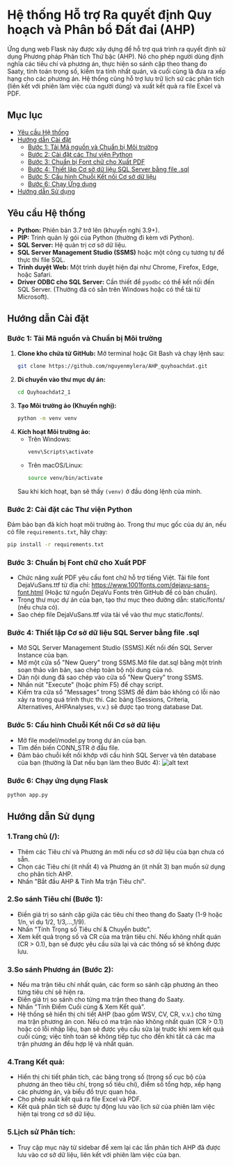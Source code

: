# Hệ thống Hỗ trợ Ra quyết định Quy hoạch và Phân bổ Đất đai (AHP)

Ứng dụng web Flask này được xây dựng để hỗ trợ quá trình ra quyết định sử dụng Phương pháp Phân tích Thứ bậc (AHP). Nó cho phép người dùng định nghĩa các tiêu chí và phương án, thực hiện so sánh cặp theo thang đo Saaty, tính toán trọng số, kiểm tra tính nhất quán, và cuối cùng là đưa ra xếp hạng cho các phương án. Hệ thống cũng hỗ trợ lưu trữ lịch sử các phân tích (liên kết với phiên làm việc của người dùng) và xuất kết quả ra file Excel và PDF.

## Mục lục

- [Yêu cầu Hệ thống](#yêu-cầu-hệ-thống)
- [Hướng dẫn Cài đặt](#hướng-dẫn-cài-đặt)
  - [Bước 1: Tải Mã nguồn và Chuẩn bị Môi trường](#bước-1-tải-mã-nguồn-và-chuẩn-bị-môi-trường)
  - [Bước 2: Cài đặt các Thư viện Python](#bước-2-cài-đặt-các-thư-viện-python)
  - [Bước 3: Chuẩn bị Font chữ cho Xuất PDF](#bước-3-chuẩn-bị-font-chữ-cho-xuất-pdf)
  - [Bước 4: Thiết lập Cơ sở dữ liệu SQL Server bằng file .sql](#bước-4-thiết-lập-cơ-sở-dữ-liệu-sql-server-bằng-file-sql)
  - [Bước 5: Cấu hình Chuỗi Kết nối Cơ sở dữ liệu](#bước-5-cấu-hình-chuỗi-kết-nối-cơ-sở-dữ-liệu)
  - [Bước 6: Chạy Ứng dụng](#bước-6-chạy-ứng-dụng)
- [Hướng dẫn Sử dụng](#hướng-dẫn-sử-dụng)
## Yêu cầu Hệ thống

- **Python:** Phiên bản 3.7 trở lên (khuyến nghị 3.9+).
- **PIP:** Trình quản lý gói của Python (thường đi kèm với Python).
- **SQL Server:** Hệ quản trị cơ sở dữ liệu.
- **SQL Server Management Studio (SSMS)** hoặc một công cụ tương tự để thực thi file SQL.
- **Trình duyệt Web:** Một trình duyệt hiện đại như Chrome, Firefox, Edge, hoặc Safari.
- **Driver ODBC cho SQL Server:** Cần thiết để `pyodbc` có thể kết nối đến SQL Server. (Thường đã có sẵn trên Windows hoặc có thể tải từ Microsoft).

## Hướng dẫn Cài đặt

### Bước 1: Tải Mã nguồn và Chuẩn bị Môi trường

1.  **Clone kho chứa từ GitHub:**
    Mở terminal hoặc Git Bash và chạy lệnh sau:
    ```bash
    git clone https://github.com/nguyenmylera/AHP_quyhoachdat.git
    ```
2.  **Di chuyển vào thư mục dự án:**
    ```bash
    cd Quyhoachdat2_1
    ```
3.  **Tạo Môi trường ảo (Khuyến nghị):**
    ```bash
    python -m venv venv
    ```
4.  **Kích hoạt Môi trường ảo:**
    *   Trên Windows:
        ```bash
        venv\Scripts\activate
        ```
    *   Trên macOS/Linux:
        ```bash
        source venv/bin/activate
        ```
    Sau khi kích hoạt, bạn sẽ thấy `(venv)` ở đầu dòng lệnh của mình.

### Bước 2: Cài đặt các Thư viện Python

Đảm bảo bạn đã kích hoạt môi trường ảo. Trong thư mục gốc của dự án, nếu có file `requirements.txt`, hãy chạy:
```bash
pip install -r requirements.txt
```
### Bước 3: Chuẩn bị Font chữ cho Xuất PDF
 *  Chức năng xuất PDF yêu cầu font chữ hỗ trợ tiếng Việt. Tải file font DejaVuSans.ttf từ địa chỉ: https://www.1001fonts.com/dejavu-sans-font.html (Hoặc từ nguồn DejaVu Fonts trên GitHub để có bản chuẩn).
 *  Trong thư mục dự án của bạn, tạo thư mục theo đường dẫn: static/fonts/ (nếu chưa có).
 *  Sao chép file DejaVuSans.ttf vừa tải về vào thư mục static/fonts/.
### Bước 4: Thiết lập Cơ sở dữ liệu SQL Server bằng file .sql
 *  Mở SQL Server Management Studio (SSMS).Kết nối đến SQL Server Instance của bạn.
 *  Mở một cửa sổ "New Query" trong SSMS.Mở file dat.sql bằng một trình soạn thảo văn bản, sao chép toàn bộ nội dung của nó.
 *  Dán nội dung đã sao chép vào cửa sổ "New Query" trong SSMS.
 *  Nhấn nút "Execute" (hoặc phím F5) để chạy script.
 *  Kiểm tra cửa sổ "Messages" trong SSMS để đảm bảo không có lỗi nào xảy ra trong quá trình thực thi. Các bảng (Sessions, Criteria, Alternatives, AHPAnalyses, v.v.) sẽ được tạo trong database Dat.
### Bước 5: Cấu hình Chuỗi Kết nối Cơ sở dữ liệu
 *  Mở file model/model.py trong dự án của bạn.
 *  Tìm đến biến CONN_STR ở đầu file.
 *  Đảm bảo chuỗi kết nối khớp với cấu hình SQL Server và tên database của bạn (thường là Dat nếu bạn làm theo Bước 4):
![alt text](https://github.com/user-attachments/assets/822c4cc8-e2c7-481e-8798-cf51d28ea468)
### Bước 6: Chạy ứng dụng Flask
``` bash
python app.py
```
## Hướng dẫn Sử dụng
### 1.Trang chủ (/):
 *  Thêm các Tiêu chí và Phương án mới nếu cơ sở dữ liệu của bạn chưa có sẵn.
 *  Chọn các Tiêu chí (ít nhất 4) và Phương án (ít nhất 3) bạn muốn sử dụng cho phân tích AHP.
 *  Nhấn "Bắt đầu AHP & Tính Ma trận Tiêu chí".
### 2.So sánh Tiêu chí (Bước 1):
 *  Điền giá trị so sánh cặp giữa các tiêu chí theo thang đo Saaty (1-9 hoặc 1/n, ví dụ 1/2, 1/3,...,1/9).
 *  Nhấn "Tính Trọng số Tiêu chí & Chuyển bước".
 *  Xem kết quả trọng số và CR của ma trận tiêu chí. Nếu không nhất quán (CR > 0.1), bạn sẽ được yêu cầu sửa lại và các thông số sẽ không được lưu.
### 3.So sánh Phương án (Bước 2):
* Nếu ma trận tiêu chí nhất quán, các form so sánh cặp phương án theo từng tiêu chí sẽ hiện ra.
* Điền giá trị so sánh cho từng ma trận theo thang đo Saaty.
* Nhấn "Tính Điểm Cuối cùng & Xem Kết quả".
* Hệ thống sẽ hiển thị chi tiết AHP (bao gồm WSV, CV, CR, v.v.) cho từng ma trận phương án con. Nếu có ma trận nào không nhất quán (CR > 0.1) hoặc có lỗi nhập liệu, bạn sẽ được yêu cầu sửa lại trước khi xem kết quả cuối cùng; việc tính toán sẽ không tiếp tục cho đến khi tất cả các ma trận phương án đều hợp lệ và nhất quán.
### 4.Trang Kết quả:
* Hiển thị chi tiết phân tích, các bảng trọng số (trọng số cục bộ của phương án theo tiêu chí, trọng số tiêu chí), điểm số tổng hợp, xếp hạng các phương án, và biểu đồ trực quan hóa.
* Cho phép xuất kết quả ra file Excel và PDF.
* Kết quả phân tích sẽ được tự động lưu vào lịch sử của phiên làm việc hiện tại trong cơ sở dữ liệu.
### 5.Lịch sử Phân tích:
* Truy cập mục này từ sidebar để xem lại các lần phân tích AHP đã được lưu vào cơ sở dữ liệu, liên kết với phiên làm việc của bạn.
